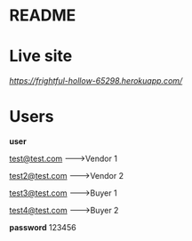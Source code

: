 # README

# Live site

*https://frightful-hollow-65298.herokuapp.com/*



# Users

**user**

test@test.com --->Vendor 1

test2@test.com --->Vendor 2

test3@test.com  --->Buyer 1

test4@test.com --->Buyer 2

**password**
 123456
